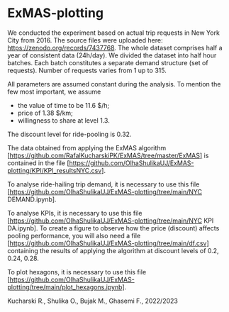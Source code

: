 # ExMAS-plotting

We conducted the experiment based on actual trip requests in New York City from 2016. The source files were uploaded here: https://zenodo.org/records/7437768. 
The whole dataset comprises half a year of consistent data (24h/day). We divided the dataset into half hour batches. Each batch constitutes a separate demand structure (set of requests). Number of requests varies from 1 up to 315.

All parameters are assumed constant during the analysis. To mention the few most important, we assume 
- the value of time to be 11.6 $/h; 
- price of 1.38 $/km; 
- willingness to share at level 1.3. 

The discount level for ride-pooling is 0.32. 

The data obtained from applying the ExMAS algorithm [https://github.com/RafalKucharskiPK/ExMAS/tree/master/ExMAS] is contained in the file [https://github.com/OlhaShulikaUJ/ExMAS-plotting/KPI/KPI_resultsNYC.csv].

To analyse ride-hailing trip demand, it is necessary to use this file [https://github.com/OlhaShulikaUJ/ExMAS-plotting/tree/main/NYC DEMAND.ipynb].

To analyse KPIs, it is necessary to use this file [https://github.com/OlhaShulikaUJ/ExMAS-plotting/tree/main/NYC KPI DA.ipynb]. To create a figure to observe how the price (discount) affects pooling performance, you will also need a file [https://github.com/OlhaShulikaUJ/ExMAS-plotting/tree/main/df.csv] containing the results of applying the algorithm at discount levels of 0.2, 0.24, 0.28.

To plot hexagons, it is necessary to use this file [https://github.com/OlhaShulikaUJ/ExMAS-plotting/tree/main/plot_hexagons.ipynb].

Kucharski R., Shulika O., Bujak M., Ghasemi F., 2022/2023
